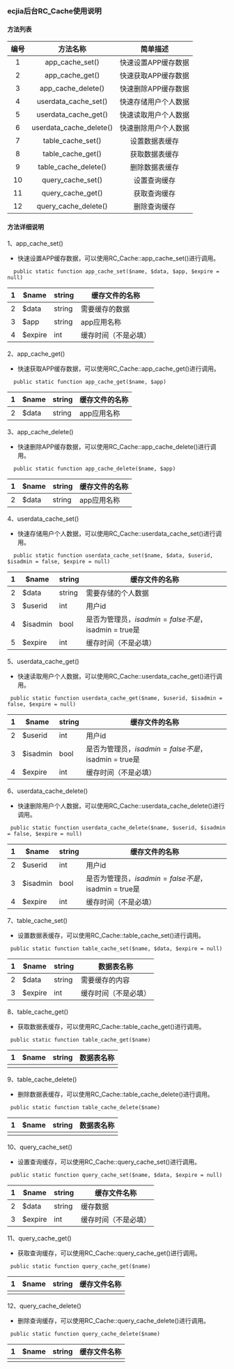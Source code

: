 ### ecjia后台RC_Cache使用说明



#### 方法列表

| 编号 |        方法名称         |       简单描述       |
| :--: | :---------------------: | :------------------: |
|  1   |     app_cache_set()     | 快速设置APP缓存数据  |
|  2   |     app_cache_get()     | 快速获取APP缓存数据  |
|  3   |   app_cache_delete()    | 快速删除APP缓存数据  |
|  4   |  userdata_cache_set()   | 快速存储用户个人数据 |
|  5   |  userdata_cache_get()   | 快速读取用户个人数据 |
|  6   | userdata_cache_delete() | 快速删除用户个人数据 |
|  7   |    table_cache_set()    |    设置数据表缓存    |
|  8   |    table_cache_get()    |    获取数据表缓存    |
|  9   |  table_cache_delete()   |    删除数据表缓存    |
|  10  |    query_cache_set()    |     设置查询缓存     |
|  11  |    query_cache_get()    |     获取查询缓存     |
|  12  |  query_cache_delete()   |     删除查询缓存     |

#### 方法详细说明

1、app_cache_set()

- 快速设置APP缓存数据，可以使用RC_Cache::app_cache_set()进行调用。

```
  public static function app_cache_set($name, $data, $app, $expire = null)
```

| 1    | $name   | string | 缓存文件的名称       |
| ---- | ------- | ------ | -------------------- |
| 2    | $data   | string | 需要缓存的数据       |
| 3    | $app    | string | app应用名称          |
| 4    | $expire | int    | 缓存时间（不是必填） |

2、app_cache_get()

- 快速获取APP缓存数据，可以使用RC_Cache::app_cache_get()进行调用。

```
  public static function app_cache_get($name, $app)
```

| 1    | $name | string | 缓存文件的名称 |
| ---- | ----- | ------ | -------------- |
| 2    | $data | string | app应用名称    |

3、app_cache_delete()

- 快速删除APP缓存数据，可以使用RC_Cache::app_cache_delete()进行调用。

```
  public static function app_cache_delete($name, $app)
```

| 1    | $name | string | 缓存文件的名称 |
| ---- | ----- | ------ | -------------- |
| 2    | $data | string | app应用名称    |

4、userdata_cache_set()

- 快速存储用户个人数据，可以使用RC_Cache::userdata_cache_set()进行调用。

```
  public static function userdata_cache_set($name, $data, $userid, $isadmin = false, $expire = null)
```

| 1    | $name    | string | 缓存文件的名称                                        |
| ---- | -------- | ------ | ----------------------------------------------------- |
| 2    | $data    | string | 需要存储的个人数据                                    |
| 3    | $userid  | int    | 用户id                                                |
| 4    | $isadmin | bool   | 是否为管理员，$isadmin = false不是，$isadmin = true是 |
| 5    | $expire  | int    | 缓存时间（不是必填）                                  |

5、userdata_cache_get()

- 快速读取用户个人数据，可以使用RC_Cache::userdata_cache_get()进行调用。

```
 public static function userdata_cache_get($name, $userid, $isadmin = false, $expire = null)
```

| 1    | $name    | string | 缓存文件的名称                                        |
| ---- | -------- | ------ | ----------------------------------------------------- |
| 2    | $userid  | int    | 用户id                                                |
| 3    | $isadmin | bool   | 是否为管理员，$isadmin = false不是，$isadmin = true是 |
| 4    | $expire  | int    | 缓存时间（不是必填）                                  |

6、userdata_cache_delete()

- 快速删除用户个人数据，可以使用RC_Cache::userdata_cache_delete()进行调用。

```
 public static function userdata_cache_delete($name, $userid, $isadmin = false, $expire = null)
```

| 1    | $name    | string | 缓存文件的名称                                        |
| ---- | -------- | ------ | ----------------------------------------------------- |
| 2    | $userid  | int    | 用户id                                                |
| 3    | $isadmin | bool   | 是否为管理员，$isadmin = false不是，$isadmin = true是 |
| 4    | $expire  | int    | 缓存时间（不是必填）                                  |

7、table_cache_set()

- 设置数据表缓存，可以使用RC_Cache::table_cache_set()进行调用。

```
 public static function table_cache_set($name, $data, $expire = null)
```

| 1    | $name   | string | 数据表名称           |
| ---- | ------- | ------ | -------------------- |
| 2    | $data   | string | 需要缓存的内容       |
| 3    | $expire | int    | 缓存时间（不是必填） |

8、table_cache_get()

- 获取数据表缓存，可以使用RC_Cache::table_cache_get()进行调用。

```
 public static function table_cache_get($name)
```

| 1    | $name | string | 数据表名称 |
| ---- | ----- | ------ | ---------- |
|      |       |        |            |

9、table_cache_delete()

- 删除数据表缓存，可以使用RC_Cache::table_cache_delete()进行调用。

```
 public static function table_cache_delete($name)
```

| 1    | $name | string | 数据表名称 |
| ---- | ----- | ------ | ---------- |
|      |       |        |            |

10、query_cache_set()

- 设置查询缓存，可以使用RC_Cache::query_cache_set()进行调用。

```
 public static function query_cache_set($name, $data, $expire = null)
```

| 1    | $name   | string | 缓存文件名称         |
| ---- | ------- | ------ | -------------------- |
| 2    | $data   | string | 缓存数据             |
| 3    | $expire | int    | 缓存时间（不是必填） |

11、query_cache_get()

- 获取查询缓存，可以使用RC_Cache::query_cache_get()进行调用。

```
 public static function query_cache_get($name)
```

| 1    | $name | string | 缓存文件名称 |
| ---- | ----- | ------ | ------------ |
|      |       |        |              |

12、query_cache_delete()

- 删除查询缓存，可以使用RC_Cache::query_cache_delete()进行调用。

```
 public static function query_cache_delete($name)
```

| 1    | $name | string | 缓存文件名称 |
| ---- | ----- | ------ | ------------ |
|      |       |        |              |